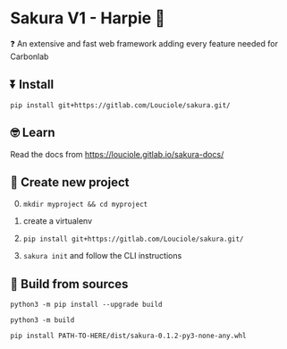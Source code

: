 # Sakura V1 - Harpie 🍒

❓ An extensive and fast web framework adding every feature needed for Carbonlab

## ⏬ Install

`pip install git+https://gitlab.com/Louciole/sakura.git/`

## 🤓 Learn

Read the docs from https://louciole.gitlab.io/sakura-docs/

## 👼 Create new project

0. `mkdir myproject && cd myproject`
1. create a virtualenv
2. `pip install git+https://gitlab.com/Louciole/sakura.git/`

3. `sakura init` and follow the CLI instructions

## 📁 Build from sources

`python3 -m pip install --upgrade build`

`python3 -m build`

`pip install PATH-TO-HERE/dist/sakura-0.1.2-py3-none-any.whl`
